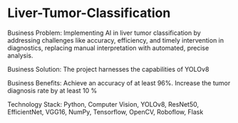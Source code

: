 # Liver-Tumor-Classification

Business Problem: Implementing AI in liver tumor classification
by addressing challenges like accuracy, efficiency, and timely
intervention in diagnostics, replacing manual interpretation with
automated, precise analysis.

Business Solution: The project harnesses the capabilities of
YOLOv8

Business Benefits: 
Achieve an accuracy of at least 96%.
Increase the tumor diagnosis rate by at least 10 %

Technology Stack: Python, Computer Vision, YOLOv8, ResNet50,
EfficientNet, VGG16, NumPy, Tensorflow, OpenCV, Roboflow,
Flask
